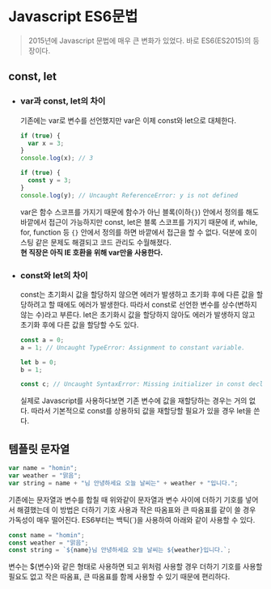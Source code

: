 # Javascript ES6문법

> 2015년에 Javascript 문법에 매우 큰 변화가 있었다. 바로 ES6(ES2015)의 등장이다.

## const, let

- ### var과 const, let의 차이

  기존에는 var로 변수를 선언했지만 var은 이제 const와 let으로 대체한다.

  ```javascript
  if (true) {
    var x = 3;
  }
  console.log(x); // 3

  if (true) {
    const y = 3;
  }
  console.log(y); // Uncaught ReferenceError: y is not defined
  ```

  var은 함수 스코프를 가지기 때문에 함수가 아닌 블록(이하`{}`) 안에서 정의를 해도 바깥에서 접근이 가능하지만 const, let은 블록 스코프를 가지기 때문에 if, while, for, function 등 `{}` 안에서 정의를 하면 바깥에서 접근을 할 수 없다. 덕분에 호이스팅 같은 문제도 해결되고 코드 관리도 수월해졌다.  
  **현 직장은 아직 IE 호환을 위해 var만을 사용한다.**

- ### const와 let의 차이

  const는 초기화시 값을 할당하지 않으면 에러가 발생하고 초기화 후에 다른 값을 할당하려고 할 때에도 에러가 발생한다. 따라서 const로 선언한 변수를 상수(변하지 않는 수)라고 부른다. let은 초기화시 값을 할당하지 않아도 에러가 발생하지 않고 초기화 후에 다른 값을 할당할 수도 있다.

  ```javascript
  const a = 0;
  a = 1; // Uncaught TypeError: Assignment to constant variable.

  let b = 0;
  b = 1;

  const c; // Uncaught SyntaxError: Missing initializer in const declaration
  ```

  실제로 Javascript를 사용하다보면 기존 변수에 값을 재할당하는 경우는 거의 없다. 따라서 기본적으로 const를 상용하되 값을 재할당할 필요가 있을 경우 let을 쓴다.

## 템플릿 문자열

```javascript
var name = "homin";
var weather = "맑음";
var string = name + "님 안녕하세요 오늘 날씨는" + weather + "입니다.";
```

기존에는 문자열과 변수를 합칠 때 위와같이 문자열과 변수 사이에 더하기 기호를 넣어서 해결했는데 이 방법은 더하기 기호 사용과 작은 따옴표와 큰 따옴표를 같이 쓸 경우 가독성이 매우 떨어진다. ES6부터는 백틱(`)을 사용하여 아래와 같이 사용할 수 있다.

```javascript
const name = "homin";
const weather = "맑음";
const string = `${name}님 안녕하세요 오늘 날씨는 ${weather}입니다.`;
```

변수는 ${변수}와 같은 형태로 사용하면 되고 위처럼 사용할 경우 더하기 기호를 사용할 필요도 없고 작은 따옴표, 큰 따옴표를 함께 사용할 수 있기 때문에 편리하다.
